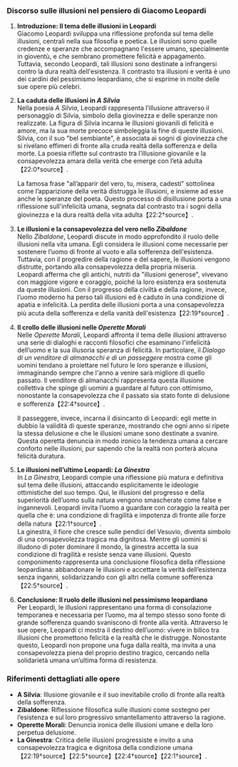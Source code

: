 ### Discorso sulle illusioni nel pensiero di Giacomo Leopardi

1. **Introduzione: Il tema delle illusioni in Leopardi**  
   Giacomo Leopardi sviluppa una riflessione profonda sul tema delle illusioni, centrali nella sua filosofia e poetica. Le illusioni sono quelle credenze e speranze che accompagnano l'essere umano, specialmente in gioventù, e che sembrano promettere felicità e appagamento. Tuttavia, secondo Leopardi, tali illusioni sono destinate a infrangersi contro la dura realtà dell'esistenza. Il contrasto tra illusioni e verità è uno dei cardini del pessimismo leopardiano, che si esprime in molte delle sue opere più celebri.

2. **La caduta delle illusioni in *A Silvia***  
   Nella poesia *A Silvia*, Leopardi rappresenta l’illusione attraverso il personaggio di Silvia, simbolo della giovinezza e delle speranze non realizzate. La figura di Silvia incarna le illusioni giovanili di felicità e amore, ma la sua morte precoce simboleggia la fine di queste illusioni. Silvia, con il suo "bel sembiante", è associata ai sogni di giovinezza che si rivelano effimeri di fronte alla cruda realtà della sofferenza e della morte. La poesia riflette sul contrasto tra l’illusione giovanile e la consapevolezza amara della verità che emerge con l’età adulta【22:0†source】.

   La famosa frase "all’apparir del vero, tu, misera, cadesti" sottolinea come l’apparizione della verità distrugga le illusioni, e insieme ad esse anche le speranze del poeta. Questo processo di disillusione porta a una riflessione sull'infelicità umana, segnata dal contrasto tra i sogni della giovinezza e la dura realtà della vita adulta【22:2†source】.

3. **Le illusioni e la consapevolezza del vero nello *Zibaldone***  
   Nello *Zibaldone*, Leopardi discute in modo approfondito il ruolo delle illusioni nella vita umana. Egli considera le illusioni come necessarie per sostenere l’uomo di fronte al vuoto e alla sofferenza dell'esistenza. Tuttavia, con il progredire della ragione e del sapere, le illusioni vengono distrutte, portando alla consapevolezza della propria miseria.  
   Leopardi afferma che gli antichi, nutriti da "illusioni generose", vivevano con maggiore vigore e coraggio, poiché la loro esistenza era sostenuta da queste illusioni. Con il progresso della civiltà e della ragione, invece, l’uomo moderno ha perso tali illusioni ed è caduto in una condizione di apatia e infelicità. La perdita delle illusioni porta a una consapevolezza più acuta della sofferenza e della vanità dell'esistenza【22:19†source】.

4. **Il crollo delle illusioni nelle *Operette Morali***  
   Nelle *Operette Morali*, Leopardi affronta il tema delle illusioni attraverso una serie di dialoghi e racconti filosofici che esaminano l'infelicità dell’uomo e la sua illusoria speranza di felicità. In particolare, il *Dialogo di un venditore di almanacchi e di un passeggere* mostra come gli uomini tendano a proiettare nel futuro le loro speranze e illusioni, immaginando sempre che l'anno a venire sarà migliore di quello passato. Il venditore di almanacchi rappresenta questa illusione collettiva che spinge gli uomini a guardare al futuro con ottimismo, nonostante la consapevolezza che il passato sia stato fonte di delusione e sofferenza【22:4†source】.

   Il passeggere, invece, incarna il disincanto di Leopardi: egli mette in dubbio la validità di queste speranze, mostrando che ogni anno si ripete la stessa delusione e che le illusioni umane sono destinate a svanire. Questa operetta denuncia in modo ironico la tendenza umana a cercare conforto nelle illusioni, pur sapendo che la realtà non porterà alcuna felicità duratura.

5. **Le illusioni nell’ultimo Leopardi: *La Ginestra***  
   In *La Ginestra*, Leopardi compie una riflessione più matura e definitiva sul tema delle illusioni, attaccando esplicitamente le ideologie ottimistiche del suo tempo. Qui, le illusioni del progresso e della superiorità dell’uomo sulla natura vengono smascherate come false e ingannevoli. Leopardi invita l’uomo a guardare con coraggio la realtà per quella che è: una condizione di fragilità e impotenza di fronte alle forze della natura【22:1†source】.  
   La ginestra, il fiore che cresce sulle pendici del Vesuvio, diventa simbolo di una consapevolezza tragica ma dignitosa. Mentre gli uomini si illudono di poter dominare il mondo, la ginestra accetta la sua condizione di fragilità e resiste senza vane illusioni. Questo componimento rappresenta una conclusione filosofica della riflessione leopardiana: abbandonare le illusioni e accettare la verità dell’esistenza senza inganni, solidarizzando con gli altri nella comune sofferenza【22:5†source】.

6. **Conclusione: Il ruolo delle illusioni nel pessimismo leopardiano**  
   Per Leopardi, le illusioni rappresentano una forma di consolazione temporanea e necessaria per l’uomo, ma al tempo stesso sono fonte di grande sofferenza quando svaniscono di fronte alla verità. Attraverso le sue opere, Leopardi ci mostra il destino dell’uomo: vivere in bilico tra illusioni che promettono felicità e la realtà che le distrugge. Nonostante questo, Leopardi non propone una fuga dalla realtà, ma invita a una consapevolezza piena del proprio destino tragico, cercando nella solidarietà umana un’ultima forma di resistenza.

### Riferimenti dettagliati alle opere
- **A Silvia**: Illusione giovanile e il suo inevitabile crollo di fronte alla realtà della sofferenza.
- **Zibaldone**: Riflessione filosofica sulle illusioni come sostegno per l’esistenza e sul loro progressivo smantellamento attraverso la ragione.
- **Operette Morali**: Denuncia ironica delle illusioni umane e della loro perpetua delusione.
- **La Ginestra**: Critica delle illusioni progressiste e invito a una consapevolezza tragica e dignitosa della condizione umana【22:19†source】【22:5†source】【22:4†source】【22:1†source】.